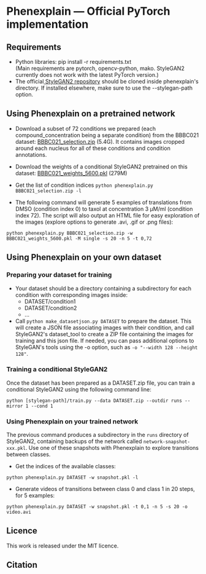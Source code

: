 # Phenexplain &mdash; Official PyTorch implementation

## Requirements

* Python libraries: pip install -r requirements.txt  
  (Main requirements are pytorch, opencv-python, mako. StyleGAN2 currently does not work with the latest PyTorch version.)
* The official[ StyleGAN2 repository]( https://github.com/NVlabs/stylegan2-ada-pytorch/) should be cloned inside phenexplain's directory. If installed elsewhere, make sure to use the --stylegan-path option.


## Using Phenexplain on a pretrained network

* Download a subset of 72 conditions we prepared (each compound_concentration being a separate condition) from the BBBC021 dataset: [BBBC021_selection.zip](https://phenexplain.bio.ens.psl.eu/datasets/BBBC021_selection.zip) (5.4G). It contains images cropped around each nucleus for all of these conditions and condition annotations.

* Download the weights of a conditional StyleGAN2 pretrained on this dataset: [BBBC021_weights_5600.pkl](https://phenexplain.bio.ens.psl.eu/datasets/BBBC021_weights_5600.pkl) (279M)

* Get the list of condition indices
`python phenexplain.py BBBC021_selection.zip -l`

* The following command will generate 5 examples of translations from DMSO (condition index 0) to taxol at concentration 3 µM/ml (condition index 72). The script will also output an HTML file for easy exploration of the images (explore options to generate .avi, .gif or .png files):

`python phenexplain.py BBBC021_selection.zip -w BBBC021_weights_5600.pkl -M single -s 20 -n 5 -t 0,72`

## Using Phenexplain on your own dataset

### Preparing your dataset for training

* Your dataset should be a directory containing a subdirectory for each condition with corresponding images inside:
    * DATASET/condition1
    * DATASET/condition2
    * ...
* Call `python make_datasetjson.py DATASET` to prepare the dataset. This will create a JSON file associating images with their condition, and call StyleGAN2's dataset_tool to create a ZIP file containing the images for training and this json file. If needed, you can pass additional options to StyleGAN's tools using the -o option, such as `-o "--width 128 --height 128"`.

### Training a conditional StyleGAN2

Once the dataset has been prepared as a DATASET.zip file, you can train a conditional StyleGAN2 using the following command line:

`python [stylegan-path]/train.py --data DATASET.zip --outdir runs --mirror 1 --cond 1`

### Using Phenexplain on your trained network

The previous command produces a subdirectory in the `runs` directory of StyleGAN2, containing backups of the network called `network-snapshot-xxx.pkl`. Use one of these snapshots with Phenexplain to explore transitions between classes.

* Get the indices of the available classes:

`python phenexplain.py DATASET -w snapshot.pkl -l`

* Generate videos of transitions between class 0 and class 1 in 20 steps, for 5 examples: 

`python phenexplain.py DATASET -w snapshot.pkl -t 0,1 -n 5 -s 20 -o video.avi`

## Licence

This work is released under the MIT licence.

## Citation
